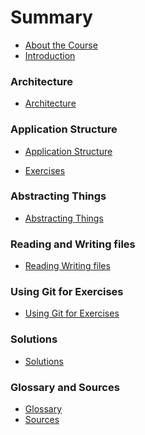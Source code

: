 # Summary

* [About the Course](README.md)
* [Introduction](introduction/introduction.md)

### Architecture

* [Architecture](architecture/architecture.md)
<!-- * [Summary](architecture/summary.md) -->
<!-- * [Quiz](architecture/quiz.md) -->
<!-- * [Exercises](architecture/exercises.md) -->

### Application Structure

* [Application Structure](application_structure/application_structure.md)
<!-- * [Summary](application_structure/summary.md) -->
<!-- * [Quiz](application_structure/quiz.md) -->
* [Exercises](application_structure/exercises.md)

### Abstracting Things

* [Abstracting Things](abstracting_things/abstracting_things.md)
<!-- * [Summary](abstracting_things/summary.md) -->
<!-- * [Quiz](abstracting_things/quiz.md) -->
<!-- * [Exercises](abstracting_things/exercises.md) -->

### Reading and Writing files

* [Reading Writing files](reading_writing_files/reading_writing_files.md)
<!-- * [Summary](reading_writing_files/summary.md) -->
<!-- * [Quiz](reading_writing_files/quiz.md) -->
<!-- * [Exercises](reading_writing_files/exercises.md) -->

### Using Git for Exercises

* [Using Git for Exercises](using_git_for_exercises/using_git_for_exercises.md)

### Solutions

* [Solutions](solutions/solutions.md)

### Glossary and Sources

* [Glossary](glossary.md)
* [Sources](sources.md)
